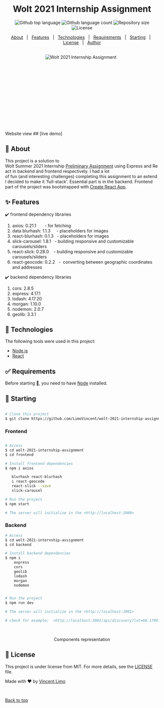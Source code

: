 <h1 align="center">Wolt 2021 Internship Assignment</h1>

<p align="center">
  <img alt="Github top language" src="https://img.shields.io/github/languages/top/VincentLimo/wolt-2021-internship-assignment?color=56BEB8">

  <img alt="Github language count" src="https://img.shields.io/github/languages/count/VincentLimo/wolt-2021-internship-assignment?color=56BEB8">

  <img alt="Repository size" src="https://img.shields.io/github/repo-size/VincentLimo/wolt-2021-internship-assignment?color=56BEB8">

  <img alt="License" src="https://img.shields.io/github/license/VincentLimo/wolt-2021-internship-assignment?color=56BEB8">
</p>

<p align="center">
  <a href="#dart-about">About</a> &#xa0; | &#xa0; 
  <a href="#sparkles-features">Features</a> &#xa0; | &#xa0;
  <a href="#rocket-technologies">Technologies</a> &#xa0; | &#xa0;
  <a href="#white_check_mark-requirements">Requirements</a> &#xa0; | &#xa0;
  <a href="#checkered_flag-starting">Starting</a> &#xa0; | &#xa0;
  <a href="#memo-license">License</a> &#xa0; | &#xa0;
  <a href="https://github.com/VincentLimo" target="_blank">Author</a>
</p>

<br>

<div align="center" id="top"  style="
  height: 250px;
  overflow: scroll;" > 
  <img src="./frontend/src/img/app.GIF" alt="Wolt 2021 Internship Assignment" />
&#xa0;
</div>
Website view
## [live demo]

## :dart: About

This project is a solution to Wolt Summer 2021 Internship [Preliminary Assignment](https://github.com/woltapp/summer2021-internship) using Express and React in backend and frontend respectively. I had a lot of fun (and interesting challenges) completing this assignment to an extend I decided to make it 'full-stack'. Essential part is in the backend. Frontend part of the project was bootstrapped with [Create React App](https://github.com/facebook/create-react-app).

## :sparkles: Features

:heavy_check_mark: frontend dependency libraries

1. axios: 0.21.1       - for fetching
2. data blurhash: 1.1.3     - placeholders for images
3. react-blurhash: 0.1.3   - placeholders for images
4. slick-carousel: 1.8.1   - building responsive and customizable carousels/sliders
5. react-slick: 0.28.0    - building responsive and customizable carousels/sliders
6. react-geocode: 0.2.2   -  converting between geographic coordinates and addresses

:heavy_check_mark: backend dependency libraries

1.  cors: 2.8.5
2.  express: 4.17.1
3.  lodash: 4.17.20
4.  morgan: 1.10.0
5.  nodemon: 2.0.7
6.  geolib: 3.3.1

## :rocket: Technologies

The following tools were used in this project:

- [Node.js](https://nodejs.org/en/)
- [React](https://reactjs.org/)

## :white_check_mark: Requirements

Before starting :checkered_flag:, you need to have [Node](https://nodejs.org/en/) installed.

## :checkered_flag: Starting

```bash

# Clone this project
$ git clone https://github.com/LimoVincent/wolt-2021-internship-assignment


```

### Frontend

```bash

# Access
$ cd wolt-2021-internship-assignment
$ cd frontend

# Install frontend dependencies
$ npm i axios

   blurhash react-blurhash
   i react-geocode
   react-slick --save
   slick-carousel

# Run the project
$ npm start

# The server will initialize in the <http://localhost:3000>
```

### Backend

```bash
# Access
$ cd wolt-2021-internship-assignment
$ cd backend

# Install backend dependencies
$ npm i
    express
    cors
    geolib
    lodash
    morgan
    nodemon


# Run the project
$ npm run dev

# The server will initialize in the <http://localhost:3001>

# check for example;  <http://localhost:3001/api/discovery?lat=60.17091&lon=24.94101>

```

<div align="center"  >
     <img src="./frontend/src/img/components.GIF" alt="" />
&#xa0;

Components representation

</div>

## :memo: License

This project is under license from MIT. For more details, see the [LICENSE](LICENSE.md) file.

Made with :heart: by <a href="https://github.com/LimoVincent" target="_blank">Vincent Limo</a>

&#xa0;

<a href="#top">Back to top</a>
